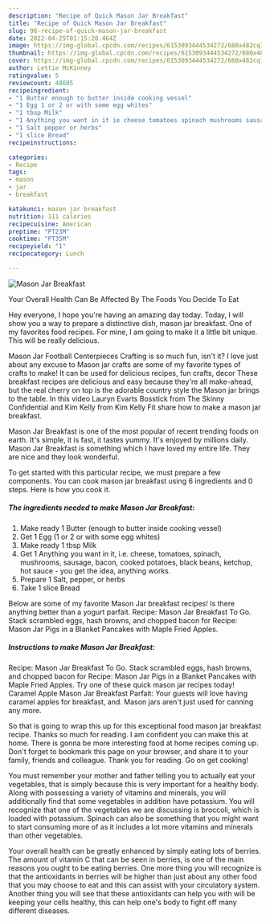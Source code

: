 ```yaml
---
description: "Recipe of Quick Mason Jar Breakfast"
title: "Recipe of Quick Mason Jar Breakfast"
slug: 96-recipe-of-quick-mason-jar-breakfast
date: 2022-04-25T01:15:20.464Z
image: https://img-global.cpcdn.com/recipes/6153093444534272/680x482cq70/mason-jar-breakfast-recipe-main-photo.jpg
thumbnail: https://img-global.cpcdn.com/recipes/6153093444534272/680x482cq70/mason-jar-breakfast-recipe-main-photo.jpg
cover: https://img-global.cpcdn.com/recipes/6153093444534272/680x482cq70/mason-jar-breakfast-recipe-main-photo.jpg
author: Lettie McKinney
ratingvalue: 5
reviewcount: 48605
recipeingredient:
- "1 Butter enough to butter inside cooking vessel"
- "1 Egg 1 or 2 or with some egg whites"
- "1 tbsp Milk"
- "1 Anything you want in it ie cheese tomatoes spinach mushrooms sausage bacon cooked potatoes black beans ketchup hot sauce  you get the idea anything works"
- "1 Salt pepper or herbs"
- "1 slice Bread"
recipeinstructions:

categories:
- Recipe
tags:
- mason
- jar
- breakfast

katakunci: mason jar breakfast 
nutrition: 111 calories
recipecuisine: American
preptime: "PT23M"
cooktime: "PT35M"
recipeyield: "1"
recipecategory: Lunch

---
```



![Mason Jar Breakfast](https://img-global.cpcdn.com/recipes/6153093444534272/680x482cq70/mason-jar-breakfast-recipe-main-photo.jpg)

Your Overall Health Can Be Affected By The Foods You Decide To Eat

Hey everyone, I hope you're having an amazing day today. Today, I will show you a way to prepare a distinctive dish, mason jar breakfast. One of my favorites food recipes. For mine, I am going to make it a little bit unique. This will be really delicious.

Mason Jar Football Centerpieces Crafting is so much fun, isn&#39;t it? I love just about any excuse to Mason jar crafts are some of my favorite types of crafts to make! It can be used for delicious recipes, fun crafts, decor These breakfast recipes are delicious and easy because they&#39;re all make-ahead, but the real cherry on top is the adorable country style the Mason jar brings to the table. In this video Lauryn Evarts Bosstick from The Skinny Confidential and Kim Kelly from Kim Kelly Fit share how to make a mason jar breakfast.

Mason Jar Breakfast is one of the most popular of recent trending foods on earth. It's simple, it is fast, it tastes yummy. It's enjoyed by millions daily. Mason Jar Breakfast is something which I have loved my entire life. They are nice and they look wonderful.


To get started with this particular recipe, we must prepare a few components. You can cook mason jar breakfast using 6 ingredients and 0 steps. Here is how you cook it.

<!--inarticleads1-->

##### The ingredients needed to make Mason Jar Breakfast:

1. Make ready 1 Butter (enough to butter inside cooking vessel)
1. Get 1 Egg (1 or 2 or with some egg whites)
1. Make ready 1 tbsp Milk
1. Get 1 Anything you want in it, i.e. cheese, tomatoes, spinach, mushrooms, sausage, bacon, cooked potatoes, black beans, ketchup, hot sauce - you get the idea, anything works.
1. Prepare 1 Salt, pepper, or herbs
1. Take 1 slice Bread


Below are some of my favorite Mason Jar breakfast recipes! Is there anything better than a yogurt parfait. Recipe: Mason Jar Breakfast To Go. Stack scrambled eggs, hash browns, and chopped bacon for Recipe: Mason Jar Pigs in a Blanket Pancakes with Maple Fried Apples. 

<!--inarticleads2-->

##### Instructions to make Mason Jar Breakfast:



Recipe: Mason Jar Breakfast To Go. Stack scrambled eggs, hash browns, and chopped bacon for Recipe: Mason Jar Pigs in a Blanket Pancakes with Maple Fried Apples. Try one of these quick mason jar recipes today! Caramel Apple Mason Jar Breakfast Parfait: Your guests will love having caramel apples for breakfast, and. Mason jars aren&#39;t just used for canning any more. 

So that is going to wrap this up for this exceptional food mason jar breakfast recipe. Thanks so much for reading. I am confident you can make this at home. There is gonna be more interesting food at home recipes coming up. Don't forget to bookmark this page on your browser, and share it to your family, friends and colleague. Thank you for reading. Go on get cooking!

You must remember your mother and father telling you to actually eat your vegetables, that is simply because this is very important for a healthy body. Along with possessing a variety of vitamins and minerals, you will additionally find that some vegetables in addition have potassium. You will recognize that one of the vegetables we are discussing is broccoli, which is loaded with potassium. Spinach can also be something that you might want to start consuming more of as it includes a lot more vitamins and minerals than other vegetables.

Your overall health can be greatly enhanced by simply eating lots of berries. The amount of vitamin C that can be seen in berries, is one of the main reasons you ought to be eating berries. One more thing you will recognize is that the antioxidants in berries will be higher than just about any other food that you may choose to eat and this can assist with your circulatory system. Another thing you will see that these antioxidants can help you with will be keeping your cells healthy, this can help one's body to fight off many different diseases.
